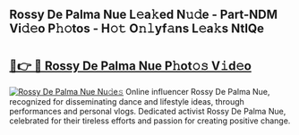 ## Rossy De Palma Nue L𝚎a𝚔ed N𝚞𝚍e - Part-NDM Vi𝚍𝚎o P𝚑𝚘tos - H𝚘𝚝 O𝚗𝚕yf𝚊ns L𝚎a𝚔s NtIQe

# <h2><a href="http://kf2xcmr.oniu.top/?m=Rossy+De+Palma+Nue">🔗👉 🔴 Rossy De Palma Nue P𝚑ot𝚘𝚜 V𝚒d𝚎o</a></h2>

[![Rossy De Palma Nue Nu𝚍e𝚜](https://i.imgur.com/0qMVB7G.gif)](http://kf2xcmr.oniu.top/?m=Rossy+De+Palma+Nue)
Online influencer Rossy De Palma Nue, recognized for disseminating dance and lifestyle ideas, through performances and personal vlogs. Dedicated activist Rossy De Palma Nue, celebrated for their tireless efforts and passion for creating positive change.  
